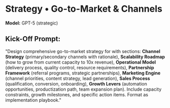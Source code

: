 # Strategy • Go-to-Market & Channels

**Model:** GPT-5 (strategic)

## Kick-Off Prompt:

"Design comprehensive go-to-market strategy for **<n>** with sections: **Channel Strategy** (primary/secondary channels with rationale), **Scalability Roadmap** (how to grow from current capacity to 10x revenue), **Operational Model** (delivery process, quality control, resource requirements), **Partnership Framework** (referral programs, strategic partnerships), **Marketing Engine** (channel priorities, content strategy, lead generation), **Sales Process** (qualification, conversion, onboarding), **Growth Levers** (automation opportunities, productization path, team expansion plan). Include capacity constraints, growth milestones, and specific action items. Format as implementation playbook."